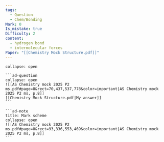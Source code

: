 ```yaml
---
tags:
  - Question
  - Chem/Bonding
Mark: 0
Is_mistake: true
Difficulty: 2
content:
  - hydrogen bond
  - intermolecular forces
Paper: "[[Chemistry Mock Structure.pdf]]"
---
```

````ad-example
collapse: open

```ad-question
collapse: open
![[AS Chemistry mock 2025 P2 ms.pdf#page=8&rect=70,437,537,778&color=important|AS Chemistry mock 2025 P2 ms, p.8]]
[[Chemistry Mock Structure.pdf|My answer]]
```

```ad-note
title: Mark scheme
collapse: open
![[AS Chemistry mock 2025 P2 ms.pdf#page=8&rect=93,336,553,469&color=important|AS Chemistry mock 2025 P2 ms, p.8]]
```

````

